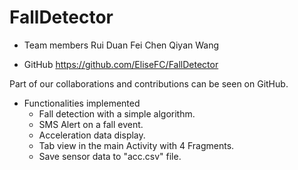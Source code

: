 # FallDetector

* Team members
Rui Duan
Fei Chen
Qiyan Wang

* GitHub
https://github.com/EliseFC/FallDetector

Part of our collaborations and contributions can be seen on GitHub.

* Functionalities implemented
  - Fall detection with a simple algorithm.
  - SMS Alert on a fall event.
  - Acceleration data display.
  - Tab view in the main Activity with 4 Fragments.
  - Save sensor data to "acc.csv" file.
